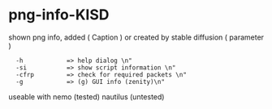 # png-info-KISD
shown png info, added ( Caption ) or created by stable diffusion ( parameter )

	  -h			=> help dialog \n"
	  -si			=> show script information \n"
	  -cfrp			=> check for required packets \n"
	  -g			=> (g) GUI info (zenity)\n"



useable with nemo (tested) nautilus (untested)
